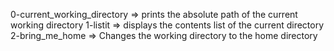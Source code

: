 0-current_working_directory => prints the absolute path of the current working directory
1-listit => displays the contents list of the current directory
2-bring_me_home => Changes the working directory to the home directory
